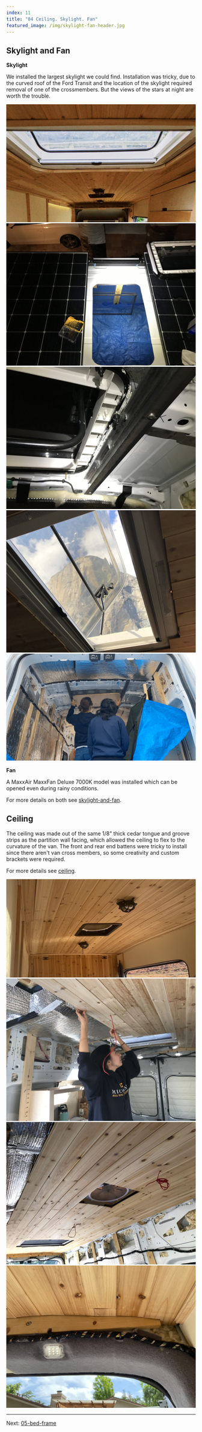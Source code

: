 ```yaml
---
index: 11
title: "04 Ceiling. Skylight. Fan"
featured_image: /img/skylight-fan-header.jpg
---
```

## Skylight and Fan

**Skylight**

We installed the largest skylight we could find. Installation was tricky, due to the curved roof of the Ford Transit and the location of the skylight required removal of one of the crossmembers. But the views of the stars at night are worth the trouble.

<div class='gallery' data-columns='3'>
	<img src="/img/skylight-fan-header.jpg">
	<img src="/img/skylight-1.jpeg">
	<img src="/img/skylight-2.jpeg">
	<img src="/img/skylight-capitan-cropped.jpg">
	<img src="/img/skylight-4.png">
</div>


**Fan**

A MaxxAir MaxxFan Deluxe 7000K model was installed which can be opened even during rainy conditions.

For more details on both see [skylight-and-fan](skylight-and-fan).

## Ceiling 

The ceiling was made out of the same 1/8" thick cedar tongue and groove strips as the partition wall facing, which allowed the ceiling to flex to the curvature of the van. The front and rear end battens were tricky to install since there aren't van cross members, so some creativity and custom brackets were required.

For more details see [ceiling](ceiling).

<div class='gallery' data-columns='3'>
	<img src="/img/ceiling-header.jpg">
	<img src="/img/ceiling-1.jpeg">
	<img src="/img/ceiling-2.jpeg">
	<img src="/img/ceiling-3.jpg">
</div>

---

Next: [05-bed-frame](05-bed-frame)
